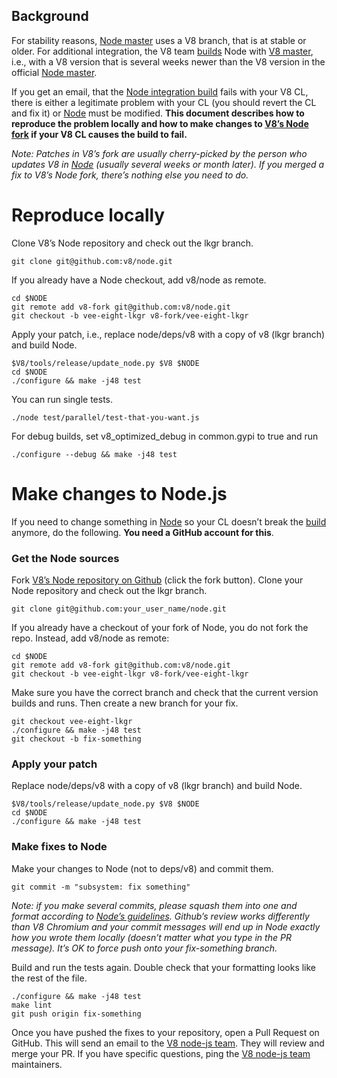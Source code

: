 ## Background
For stability reasons, [Node master](https://github.com/nodejs/node) uses a V8 branch, that is at stable or older. For additional integration, the V8 team [builds](https://build.chromium.org/p/client.v8.fyi/builders/V8%20-%20node.js%20integration) Node with [V8 master](https://chromium.googlesource.com/v8/v8.git), i.e., with a V8 version that is several weeks newer than the V8 version in the official [Node master](https://github.com/nodejs/node). 

If you get an email, that the [Node integration build](https://build.chromium.org/p/client.v8.fyi/builders/V8%20-%20node.js%20integration) fails with your V8 CL, there is either a legitimate problem with your CL (you should revert the CL and fix it) or [Node](https://github.com/v8/node/) must be modified. **This document describes how to reproduce the problem locally and how to make changes to [V8’s Node fork](https://github.com/v8/node/) if your V8 CL causes the build to fail.**

*Note: Patches in V8’s fork are usually cherry-picked by the person who updates V8 in [Node](https://github.com/nodejs/node) (usually several weeks or month later). If you merged a fix to V8’s Node fork, there’s nothing else you need to do.*

# Reproduce locally 
Clone V8’s Node repository and check out the lkgr branch. 
```
git clone git@github.com:v8/node.git
```

If you already have a Node checkout, add v8/node as remote.

```
cd $NODE
git remote add v8-fork git@github.com:v8/node.git 
git checkout -b vee-eight-lkgr v8-fork/vee-eight-lkgr
```

Apply your patch, i.e., replace node/deps/v8 with a copy of v8 (lkgr branch) and build Node. 
```
$V8/tools/release/update_node.py $V8 $NODE
cd $NODE
./configure && make -j48 test
```
You can run single tests.
```
./node test/parallel/test-that-you-want.js
```
For debug builds, set v8_optimized_debug in common.gypi to true and run 
```
./configure --debug && make -j48 test
```

# Make changes to Node.js
If you need to change something in [Node](https://github.com/v8/node/) so your CL doesn’t break the [build](https://build.chromium.org/p/client.v8.fyi/builders/V8%20-%20node.js%20integration) anymore, do the following. **You need a GitHub account for this**. 

### Get the Node sources
Fork [V8’s Node repository on Github](https://github.com/v8/node/) (click the fork button). Clone your Node repository and check out the lkgr branch. 
```
git clone git@github.com:your_user_name/node.git
```
If you already have a checkout of your fork of Node, you do not fork the repo. Instead, add v8/node as remote: 
```
cd $NODE
git remote add v8-fork git@github.com:v8/node.git 
git checkout -b vee-eight-lkgr v8-fork/vee-eight-lkgr
```
Make sure you have the correct branch and check that the current version builds and runs. Then create a new branch for your fix.
```
git checkout vee-eight-lkgr
./configure && make -j48 test
git checkout -b fix-something
```
### Apply your patch

Replace node/deps/v8 with a copy of v8 (lkgr branch) and build Node. 
```
$V8/tools/release/update_node.py $V8 $NODE
cd $NODE
./configure && make -j48 test
```
### Make fixes to Node

Make your changes to Node (not to deps/v8) and commit them.
```
git commit -m "subsystem: fix something"
```
*Note: if you make several commits, please squash them into one and format according to [Node’s guidelines](https://github.com/nodejs/node/blob/master/CONTRIBUTING.md#commit-guidelines). Github’s review works differently than V8 Chromium and your commit messages will end up in Node exactly how you wrote them locally (doesn’t matter what you type in the PR message). It’s OK to force push onto your fix-something branch.*

Build and run the tests again. Double check that your formatting looks like the rest of the file.
```
./configure && make -j48 test
make lint
git push origin fix-something
```
Once you have pushed the fixes to your repository, open a Pull Request on GitHub. This will send an email to the [V8 node-js team](https://github.com/orgs/v8/teams/node-js). They will review and merge your PR. If you have specific questions, ping the [V8 node-js team](https://github.com/orgs/v8/teams/node-js) maintainers.